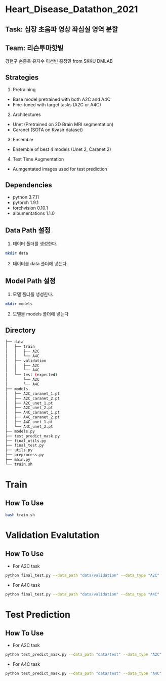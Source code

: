 # Heart_Disease_Datathon_2021

## Task: 심장 초음파 영상 좌심실 영역 분할
## Team: 리슨투마핫빝
강현구 손종욱 유지수 이선빈 홍정민 from SKKU DMLAB

## Strategies
1. Pretraining
* Base model pretrained with both A2C and A4C
* Fine-tuned with target tasks (A2C or A4C)
2. Architectures
* Unet (Pretrained on 2D Brain MRI segmentation)
* Caranet (SOTA on Kvasir dataset)
3. Ensemble
* Ensemble of best 4 models (Unet 2, Caranet 2)
4. Test Time Augmentation
* Aumgentated images used for test prediction

## Dependencies ##
* python 3.7.11
* pytorch 1.9.1
* torchvision 0.10.1
* albumentations 1.1.0

## Data Path 설정
1. 데이터 폴더를 생성한다.
```bash
mkdir data
```
2. 데이터를 data 폴더에 넣는다

## Model Path 설정
1. 모델 폴더를 생성한다.
```bash
mkdir models
```
2. 모델을 models 폴더에 넣는다

## Directory
```bash
├── data
│   ├── train
│   │   ├── A2C
│   │   └── A4C
│   ├── validation
│   │   ├── A2C
│   │   └── A4C
│   └── test (expected)
│       └── A2C
│       └── A4C
├── models
│   ├── A2C_caranet_1.pt
│   ├── A2C_caranet_2.pt
│   ├── A2C_unet_1.pt
│   ├── A2C_unet_2.pt
│   ├── A4C_caranet_1.pt
│   ├── A4C_caranet_2.pt
│   ├── A4C_unet_1.pt
│   └── A4C_unet_2.pt
├── models.py
├── test_predict_mask.py
├── final_utils.py
├── final_test.py
├── utils.py
├── preprocess.py
├── main.py
└── train.sh

``` 
# Train

## How To Use
```bash
bash train.sh
```

# Validation Evalutation

## How To Use
- For A2C task
```bash
python final_test.py --data_path "data/validation" --data_type "A2C" 
```

- For A4C task
```bash
python final_test.py --data_path "data/validation" --data_type "A4C"
```


# Test Prediction

## How To Use
- For A2C task
```bash
python test_predict_mask.py --data_path "data/test" --data_type "A2C" 
```

- For A4C task
```bash
python test_predict_mask.py --data_path "data/test" --data_type "A4C"
```
